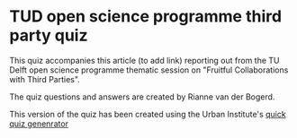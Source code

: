 # TUD open science programme third party quiz

This quiz accompanies this article (to add link) reporting out from the TU Delft open science programme thematic session on "Fruitful Collaborations with Third Parties". 

The quiz questions and answers are created by Rianne van der Bogerd.

This version of the quiz has been created using the Urban Institute's [quick quiz genenrator](https://github.com/UrbanInstitute/quick-quiz)
